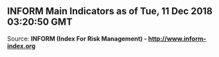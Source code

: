 ## INFORM Main Indicators as of Tue, 11 Dec 2018 03:20:50 GMT

Source: **INFORM (Index For Risk Management) - http://www.inform-index.org**